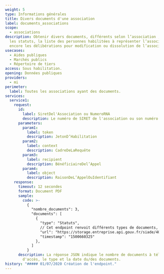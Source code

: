 ```yaml
---
weight: 5
type: Informations générales
title: Divers documents d'une association
label: documents_associations
scope:
  - associations
description: Obtenir divers documents, différents selon l’association ; tels que
  les statuts, la liste des personnes habilitées à représenter l’association ou
  encore les délibérations pour modification ou dissolution de l’association.
usecases:
  - Aides publiques
  - Marchés publics
  - Répertoire de tiers
access: Sous habilitation.
opening: Données publiques
providers:
  - mi
perimeter:
  label: Toutes les associations ayant des documents.
services:
  service1:
    request:
      id:
        label: SiretDel'Association ou NumeroRNA
        description: Le numéro de SIRET de l'association ou son numéro RNA.
      parameters:
        param1:
          label: token
          description: JetonD’Habilitation
        param2:
          label: context
          description: CadreDeLaRequête
        param3:
          label: recipient
          description: BénéficiaireDel’Appel
        param4:
          label: object
          description: RaisonDeL’AppelOuIdentifiant
    response:
      timeout: 12 secondes
      format: Document PDF
      sample:
        code: >-
          {
            "nombre_documents": 3,
            "documents": [
              {
                "type": "Statuts",
                // Cet endpoint renvoit différents types de documents, et de fait, pour chaque URL, celui-ci est indiqué. Voici une liste non-exhaustive des options possibles : "Liste des dirigeants", "Statuts", "Procès verbal", "Récépissé de dissolution", ...
                "url": "https://storage.entreprise.api.gouv.fr/siade/40ab0b07d434d0417e8997ce7c5afbef/attestation_document_association.pdf",
                "timestamp": "1500660325"
              },
            ]
          }
      description: La réponse JSON indique le nombre de documents à télécharger, l'URL
        d'accès, le type et la date du/des documents.
history: "##### 01/07/2020 Création de l'endpoint."
---
```

